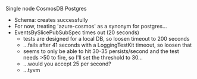 Single node CosmosDB Postgres

- Schema: creates successfully
- For now, treating 'azure-cosmos' as a synonym for postgres...
- EventsBySlicePubSubSpec times out (20 seconds)
  * tests are designed for a local DB, so loosen timeout to 200 seconds
  * ...fails after 41 seconds with a LoggingTestKit timeout, so loosen that
  * seems to only be able to hit 30-35 persists/second and the test needs >50 to fire, so I'll set the threshold to 30...
  * ...would you accept 25 per second?
  * ...tyvm
